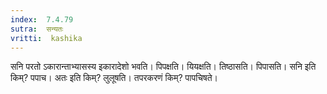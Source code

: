 ```yaml
---
index:  7.4.79
sutra:  सन्यतः
vritti:  kashika 
---
```


सनि परतो ऽकारान्ताभ्यासस्य इकारादेशो भवति। पिपक्षति। यियक्षति। तिष्ठासति। पिपासति। सनि इति किम्? पपाच। अतः इति किम्? लुलूषति। तपरकरणं किम्? पापचिषते।

